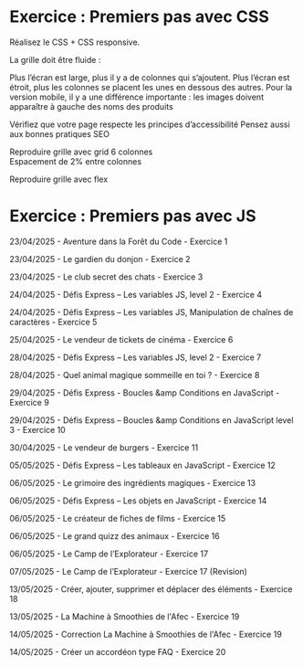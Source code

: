 # Exercice : Premiers pas avec CSS

Réalisez le CSS + CSS responsive.

La grille doit être fluide :

Plus l’écran est large, plus il y a de colonnes qui s’ajoutent.
Plus l’écran est étroit, plus les colonnes se placent les unes en dessous des autres.
Pour la version mobile, il y a une différence importante : les images doivent apparaître à gauche des noms des produits 

Vérifiez que votre page respecte les principes d’accessibilité 
Pensez aussi aux bonnes pratiques SEO

Reproduire grille avec grid 6 colonnes   
Espacement de 2% entre colonnes  
     
Reproduire grille avec flex    



# Exercice : Premiers pas avec JS

23/04/2025 - Aventure dans la Forêt du Code - Exercice 1

23/04/2025 - Le gardien du donjon - Exercice 2

23/04/2025 - Le club secret des chats - Exercice 3

24/04/2025 - Défis Express – Les variables JS, level 2 - Exercice 4

24/04/2025 - Défis Express – Les variables JS, Manipulation de chaînes de caractères - Exercice 5

25/04/2025 - Le vendeur de tickets de cinéma - Exercice 6

28/04/2025 - Défis Express – Les variables JS, level 2 - Exercice 7

28/04/2025 - Quel animal magique sommeille en toi ? - Exercice 8

29/04/2025 - Défis Express - Boucles &amp Conditions en JavaScript - Exercice 9

29/04/2025 - Défis Express – Boucles &amp Conditions en JavaScript level 3 - Exercice 10

30/04/2025 - Le vendeur de burgers - Exercice 11

05/05/2025 - Défis Express – Les tableaux en JavaScript - Exercice 12

06/05/2025 - Le grimoire des ingrédients magiques - Exercice 13

06/05/2025 - Défis Express – Les objets en JavaScript - Exercice 14

06/05/2025 - Le créateur de fiches de films - Exercice 15

06/05/2025 - Le grand quizz des animaux - Exercice 16

06/05/2025 - Le Camp de l’Explorateur - Exercice 17

07/05/2025 - Le Camp de l’Explorateur - Exercice 17 (Revision)

13/05/2025 - Créer, ajouter, supprimer et déplacer des éléments - Exercice 18

13/05/2025 - La Machine à Smoothies de l'Afec - Exercice 19

14/05/2025 - Correction La Machine à Smoothies de l'Afec - Exercice 19

14/05/2025 - Créer un accordéon type FAQ - Exercice 20